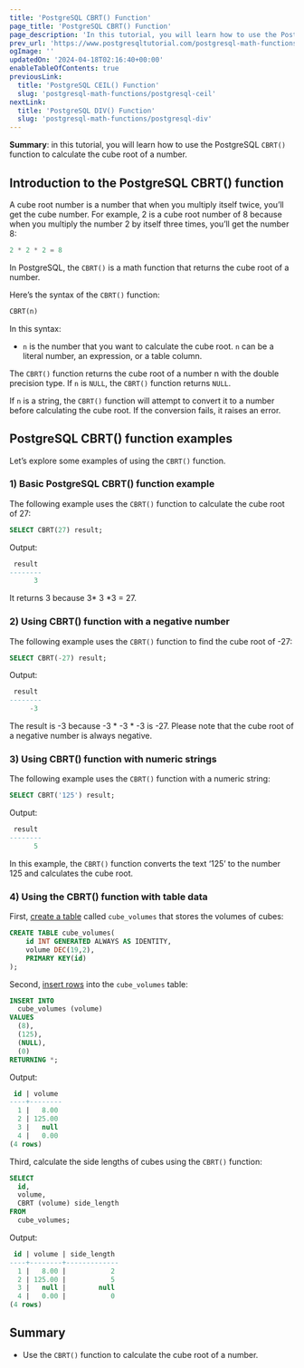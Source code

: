 ```yaml
---
title: 'PostgreSQL CBRT() Function'
page_title: 'PostgreSQL CBRT() Function'
page_description: 'In this tutorial, you will learn how to use the PostgreSQL CBRT() function to calculate the cube root of a number.'
prev_url: 'https://www.postgresqltutorial.com/postgresql-math-functions/postgresql-cbrt/'
ogImage: ''
updatedOn: '2024-04-18T02:16:40+00:00'
enableTableOfContents: true
previousLink:
  title: 'PostgreSQL CEIL() Function'
  slug: 'postgresql-math-functions/postgresql-ceil'
nextLink:
  title: 'PostgreSQL DIV() Function'
  slug: 'postgresql-math-functions/postgresql-div'
---
```


**Summary**: in this tutorial, you will learn how to use the PostgreSQL `CBRT()` function to calculate the cube root of a number.

## Introduction to the PostgreSQL CBRT() function

A cube root number is a number that when you multiply itself twice, you’ll get the cube number. For example, 2 is a cube root number of 8 because when you multiply the number 2 by itself three times, you’ll get the number 8:

```sql
2 * 2 * 2 = 8
```

In PostgreSQL, the `CBRT()` is a math function that returns the cube root of a number.

Here’s the syntax of the `CBRT()` function:

```sql
CBRT(n)
```

In this syntax:

- `n` is the number that you want to calculate the cube root. `n` can be a literal number, an expression, or a table column.

The `CBRT()` function returns the cube root of a number n with the double precision type. If `n` is `NULL`, the `CBRT()` function returns `NULL`.

If `n` is a string, the `CBRT()` function will attempt to convert it to a number before calculating the cube root. If the conversion fails, it raises an error.

## PostgreSQL CBRT() function examples

Let’s explore some examples of using the `CBRT()` function.

### 1\) Basic PostgreSQL CBRT() function example

The following example uses the `CBRT()` function to calculate the cube root of 27:

```sql
SELECT CBRT(27) result;
```

Output:

```sql
 result
--------
      3
```

It returns 3 because 3\* 3 \*3 \= 27\.

### 2\) Using CBRT() function with a negative number

The following example uses the `CBRT()` function to find the cube root of \-27:

```sql
SELECT CBRT(-27) result;
```

Output:

```sql
 result
--------
     -3
```

The result is \-3 because \-3 \* \-3 \* \-3 is \-27\. Please note that the cube root of a negative number is always negative.

### 3\) Using CBRT() function with numeric strings

The following example uses the `CBRT()` function with a numeric string:

```sql
SELECT CBRT('125') result;
```

Output:

```sql
 result
--------
      5
```

In this example, the `CBRT()` function converts the text ‘125’ to the number 125 and calculates the cube root.

### 4\) Using the CBRT() function with table data

First, [create a table](../postgresql-tutorial/postgresql-create-table) called `cube_volumes` that stores the volumes of cubes:

```sql
CREATE TABLE cube_volumes(
    id INT GENERATED ALWAYS AS IDENTITY,
    volume DEC(19,2),
    PRIMARY KEY(id)
);
```

Second, [insert rows](../postgresql-tutorial/postgresql-insert-multiple-rows) into the `cube_volumes` table:

```sql
INSERT INTO
  cube_volumes (volume)
VALUES
  (8),
  (125),
  (NULL),
  (0)
RETURNING *;
```

Output:

```sql
 id | volume
----+--------
  1 |   8.00
  2 | 125.00
  3 |   null
  4 |   0.00
(4 rows)
```

Third, calculate the side lengths of cubes using the `CBRT()` function:

```sql
SELECT
  id,
  volume,
  CBRT (volume) side_length
FROM
  cube_volumes;
```

Output:

```sql
 id | volume | side_length
----+--------+-------------
  1 |   8.00 |           2
  2 | 125.00 |           5
  3 |   null |        null
  4 |   0.00 |           0
(4 rows)
```

## Summary

- Use the `CBRT()` function to calculate the cube root of a number.
